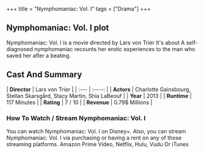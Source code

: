 +++
title = "Nymphomaniac: Vol. I"
tags = ["Drama"]
+++
## Nymphomaniac: Vol. I plot
Nymphomaniac: Vol. I is a movie directed by Lars von Trier It's about A self-diagnosed nymphomaniac recounts her erotic experiences to the man who saved her after a beating.
## Cast And Summary
| **Director**      | Lars von Trier |
    | :---        |    :----:   |
    |  **Actors** | Charlotte Gainsbourg, Stellan Skarsgård, Stacy Martin, Shia LaBeouf |
    | **Year**   | 2013    |
    |  **Runtime** | 117 Minutes |
    |  **Rating** | 7 / 10 | 
    |  **Revenue** | 0.79$ Millions |
### How To Watch / Stream Nymphomaniac: Vol. I
You can watch Nymphomaniac: Vol. I on Disney+.
Also, you can stream Nymphomaniac: Vol. I via purchasing or having a rent on any of those streaming platforms.
Amazon Prime Video, Netflix, Hulu, Vudu Or iTunes